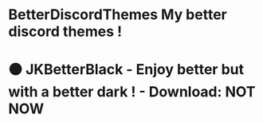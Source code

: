 # BetterDiscordThemes My better discord themes !
# ⚫ JKBetterBlack - Enjoy better but with a better dark ! - Download: NOT NOW
